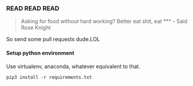 ### READ READ READ ###

>Asking for food without hard working? Better eat shit, eat *** - Said Rose Knight


So send some pull requests dude.LOL

#### Setup python environment
Use virtualenv, anaconda, whatever equivalent to that.

`pip3 install -r requirements.txt`

